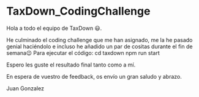 # TaxDown_CodingChallenge

Hola a todo el equipo de TaxDown 😃.

He culminado el coding challenge que me han asignado, me la he pasado genial haciéndolo e incluso he añadido un par de cositas durante el fin de semana😉
Para ejecutar el código:
cd taxdown
npm run start

Espero les guste el resultado final tanto como a mí.

En espera de vuestro de feedback, os envío un gran saludo y abrazo.

Juan Gonzalez
